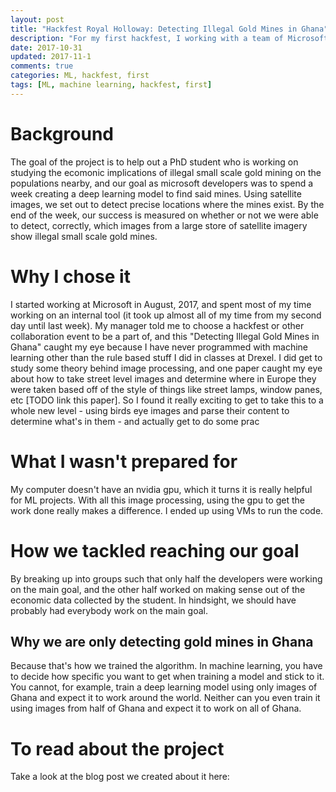 ```yaml
---
layout: post
title: "Hackfest Royal Holloway: Detecting Illegal Gold Mines in Ghana"
description: "For my first hackfest, I working with a team of Microsoft engineers and a PhD student at Royal Holloway to detect illegal gold mines in Ghana."
date: 2017-10-31
updated: 2017-11-1
comments: true
categories: ML, hackfest, first
tags: [ML, machine learning, hackfest, first]
---
```


# Background

The goal of the project is to help out a PhD student who is working on studying the ecomonic implications of illegal small scale gold mining on the populations nearby, and our goal as microsoft developers was to spend a week creating a deep learning model to find said mines. Using satellite images, we set out to detect precise locations where the mines exist. By the end of the week, our success is measured on whether or not we were able to detect, correctly, which images from a large store of satellite imagery show illegal small scale gold mines.

# Why I chose it

I started working at Microsoft in August, 2017, and spent most of my time working on an internal tool (it took up almost all of my time from my second day until last week). My manager told me to choose a hackfest or other collaboration event to be a part of, and this "Detecting Illegal Gold Mines in Ghana" caught my eye because I have never programmed with machine learning other than the rule based stuff I did in classes at Drexel. I did get to study some theory behind image processing, and one paper caught my eye about how to take street level images and determine where in Europe they were taken based off of the style of things like street lamps, window panes, etc [TODO link this paper]. So I found it really exciting to get to take this to a whole new level - using birds eye images and parse their content to determine what's in them - and actually get to do some prac

# What I wasn't prepared for

My computer doesn't have an nvidia gpu, which it turns it is really helpful for ML projects. With all this image processing, using the gpu to get the work done really makes a difference. I ended up using VMs to run the code.

# How we tackled reaching our goal

By breaking up into groups such that only half the developers were working on the main goal, and the other half worked on making sense out of the economic data collected by the student. In hindsight, we should have probably had everybody work on the main goal.

## Why we are only detecting gold mines in Ghana

Because that's how we trained the algorithm. In machine learning, you have to decide how specific you want to get when training a model and stick to it. You cannot, for example, train a deep learning model using only images of Ghana and expect it to work around the world. Neither can you even train it using images from half of Ghana and expect it to work on all of Ghana.

# To read about the project

Take a look at the blog post we created about it here: 